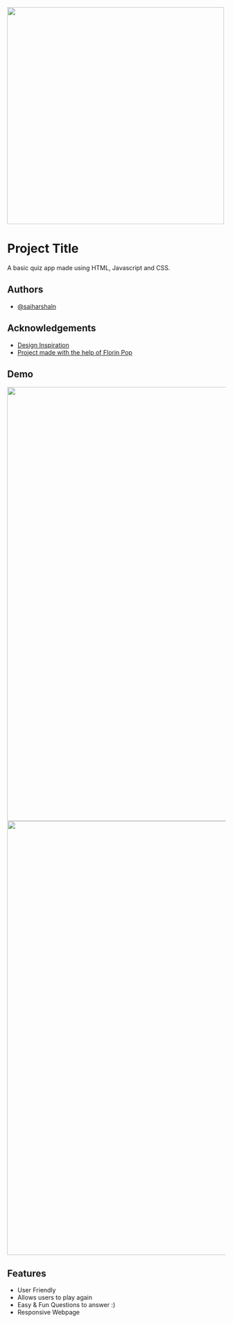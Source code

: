 


<img src="https://images.app.goo.gl/GzVoHoW49q3Pa7xu8" width="500px">

# Project Title

A basic quiz app made using HTML, Javascript and CSS.


## Authors

- [@saiharshaln](https://github.com/saiharshaln)


## Acknowledgements

 - [Design Inspiration](https://uidesigndaily.com/)
 - [Project made with the help of Florin Pop](https://www.youtube.com/c/FlorinPop)


## Demo

<img src="https://i.gyazo.com/86e180bcb5834e03135e9c909b225d64.gif" width="1000px">
<img src="https://i.gyazo.com/39a2dab99ba80d35afcd42c3d2da352d.gif" width="1000px">

## Features

- User Friendly
- Allows users to play again
- Easy & Fun Questions to answer :)
- Responsive Webpage

